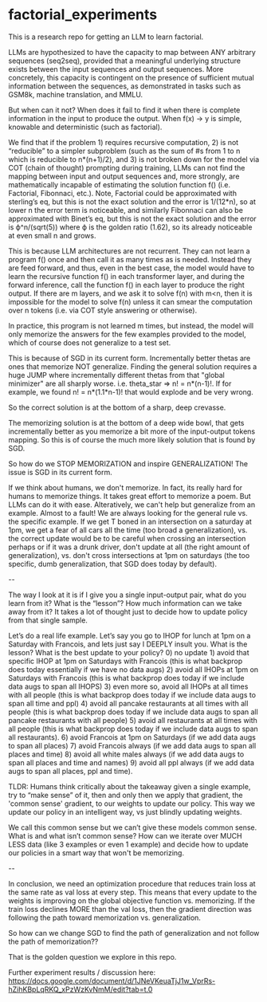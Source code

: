 # factorial_experiments
This is a research repo for getting an LLM to learn factorial. 

LLMs are hypothesized to have the capacity to map between ANY arbitrary sequences (seq2seq), provided that a meaningful underlying structure exists between the input sequences and output sequences. More concretely, this capacity is contingent on the presence of sufficient mutual information between the sequences, as demonstrated in tasks such as GSM8k, machine translation, and MMLU.

But when can it not? When does it fail to find it when there is complete information in the input to produce the output. When f(x) -> y is simple, knowable and deterministic (such as factorial).

We find that if the problem 1) requires recursive computation, 2) is not “reducible” to a simpler subproblem (such as the sum of #s from 1 to n which is reducible to n*(n+1)/2), and 3) is not broken down for the model via COT (chain of thought) prompting during training, LLMs can not find the mapping between input and output sequences and, more strongly, are mathematically incapable of estimating the solution function f() (i.e. Factorial, Fibonnaci, etc.). Note, Factorial could be approximated with sterling’s eq, but this is not the exact solution and the error is 1/(12*n), so at lower n the error term is noticeable, and similarly Fibonnaci can also be approximated with Binet’s eq, but this is not the exact solution and the error is ϕ^n/(sqrt(5)) where ϕ is the golden ratio (1.62), so its already noticeable at even small n and grows.

This is because LLM architectures are not recurrent. They can not learn a program f() once and then call it as many times as is needed. Instead they are feed forward, and thus, even in the best case, the model would have to learn the recursive function f() in each transformer layer, and during the forward inference, call the function f() in each layer to produce the right output. If there are m layers, and we ask it to solve f(n) with m<n, then it is impossible for the model to solve f(n) unless it can smear the computation over n tokens (i.e. via COT style answering or otherwise). 

In practice, this program is not learned m times, but instead, the model will only memorize the answers for the few examples provided to the model, which of course does not generalize to a test set. 

This is because of SGD in its current form. Incrementally better thetas are ones that memorize NOT generalize. Finding the general solution requires a huge JUMP where incrementally different thetas from that "global minimizer" are all sharply worse. i.e. theta_star => n! = n*(n-1)!. If for example, we found n! = n*(1.1*n-1)! that would explode and be very wrong. 

So the correct solution is at the bottom of a sharp, deep crevasse. 

The memorizing solution is at the bottom of a deep wide bowl, that gets incrementally better as you memorize a bit more of the input-output tokens mapping. So this is of course the much more likely solution that is found by SGD.

So how do we STOP MEMORIZATION and inspire GENERALIZATION! The issue is SGD in its current form. 

If we think about humans, we don't memorize. In fact, its really hard for humans to memorize things. It takes great effort to memorize a poem. But LLMs can do it with ease. Alteratively, we can't help but generalize from an example. Almost to a fault! We are always looking for the general rule vs. the specific example. If we get T boned in an intersection on a saturday at 1pm, we get a fear of all cars all the time (too broad a generalization), vs. the correct update would be to be careful when crossing an intersection perhaps or if it was a drunk driver, don't update at all (the right amount of generalization), vs. don't cross intersections at 1pm on saturdays (the too specific, dumb generalization, that SGD does today by default). 

--

The way I look at it is if I give you a single input-output pair, what do you learn from it? What is the “lesson”? How much information can we take away from it? It takes a lot of thought just to decide how to update policy from that single sample. 

Let’s do a real life example. Let’s say you go to IHOP for lunch at 1pm on a Saturday with Francois, and lets just say I DEEPLY insult you. What is the lesson? What is the best update to your policy? 0) no update 1) avoid that specific IHOP at 1pm on Saturdays with Francois (this is what backprop does today essentially if we have no data augs) 2) avoid all IHOPs at 1pm on Saturdays with Francois (this is what backprop does today if we include data augs to span all IHOPS) 3) even more so, avoid all IHOPs at all times with all people (this is what backprop does today if we include data augs to span all time and ppl) 4) avoid all pancake restaurants at all times with all people (this is what backprop does today if we include data augs to span all pancake restaurants with all people) 5) avoid all restaurants at all times with all people (this is what backprop does today if we include data augs to span all restaurants). 6) avoid Francois at 1pm on Saturdays (if we add data augs to span all places) 7) avoid Francois always (if we add data augs to span all places and time) 8) avoid all white males always (if we add data augs to span all places and time and names) 9) avoid all ppl always (if we add data augs to span all places, ppl and time).  

TLDR: Humans think critically about the takeaway given a single example, try to “make sense” of it, then and only then we apply that gradient, the 'common sense' gradient, to our weights to update our policy. This way we update our policy in an intelligent way, vs just blindly updating weights. 

We call this common sense but we can’t give these models common sense. What is and what isn’t common sense? How can we iterate over MUCH LESS data (like 3 examples or even 1 example) and decide how to update our policies in a smart way that won't be memorizing. 

-- 

In conclusion, we need an optimization procedure that reduces train loss at the same rate as val loss at every step. This means that every update to the weights is improving on the global objective function vs. memorizing. If the train loss declines MORE than the val loss, then the gradient direction was following the path toward memorization vs. generalization. 


So how can we change SGD to find the path of generalization and not follow the path of memorization??

That is the golden question we explore in this repo. 


Further experiment results / discussion here:
https://docs.google.com/document/d/1JNeVKeuaTjJ1w_VprRs-hZihKBpLqRKQ_xPzWzKvNmM/edit?tab=t.0
